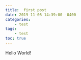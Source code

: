 ```yaml
---
title:  first post
date: 2019-11-05 14:39:00 -0400
categories:
	- test
tags:
	- test
toc: true
---
```


Hello World!
